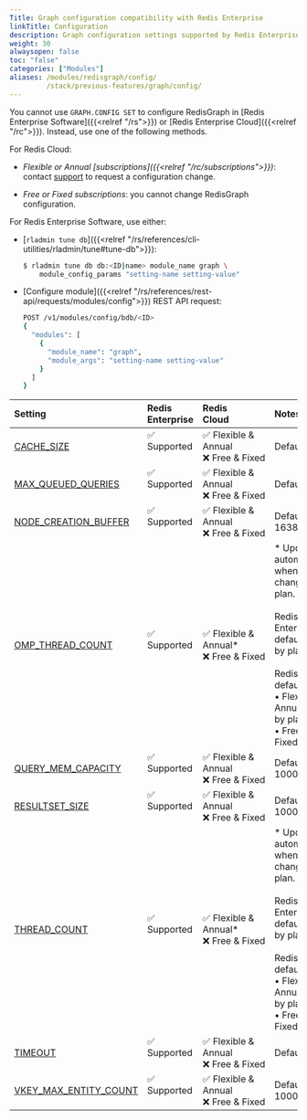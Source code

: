 ```yaml
---
Title: Graph configuration compatibility with Redis Enterprise 
linkTitle: Configuration 
description: Graph configuration settings supported by Redis Enterprise.
weight: 30
alwaysopen: false
toc: "false"
categories: ["Modules"]
aliases: /modules/redisgraph/config/
         /stack/previous-features/graph/config/
---
```


You cannot use `GRAPH.CONFIG SET` to configure RedisGraph in [Redis Enterprise Software]({{<relref "/rs">}}) or [Redis Enterprise Cloud]({{<relref "/rc">}}). Instead, use one of the following methods.

For Redis Cloud:

- _Flexible or Annual [subscriptions]({{<relref "/rc/subscriptions">}})_: contact [support](https://redis.com/company/support/) to request a configuration change.
    
- _Free or Fixed subscriptions_: you cannot change RedisGraph configuration.

For Redis Enterprise Software, use either:

- [`rladmin tune db`]({{<relref "/rs/references/cli-utilities/rladmin/tune#tune-db">}}):

    ```sh
    $ rladmin tune db db:<ID|name> module_name graph \
        module_config_params "setting-name setting-value"
    ```

- [Configure module]({{<relref "/rs/references/rest-api/requests/modules/config">}}) REST API request:

    ```sh
    POST /v1/modules/config/bdb/<ID>
    {
      "modules": [
        {
          "module_name": "graph",
          "module_args": "setting-name setting-value"
        }
      ]
    }
    ```

| Setting | Redis<br />Enterprise | Redis<br />Cloud | Notes |
|:--------|:----------------------|:-----------------|:------|
| [CACHE_SIZE](https://github.com/RedisGraph/RedisGraph/blob/master/docs/docs/configuration.md#cache_size) | <span title="Supported">&#x2705; Supported</span><br /><span><br /></span> | <span title="Supported">&#x2705; Flexible & Annual</span><br /><span title="Not supported"><nobr>&#x274c; Free & Fixed</nobr></span> | Default: 25 |
| [MAX_QUEUED_QUERIES](https://github.com/RedisGraph/RedisGraph/blob/master/docs/docs/configuration.md#max_queued_queries) | <span title="Supported">&#x2705; Supported</span><br /><span><br /></span> | <span title="Supported">&#x2705; Flexible & Annual</span><br /><span title="Not supported"><nobr>&#x274c; Free & Fixed</nobr></span> | Default: 25 |
| [NODE_CREATION_BUFFER](https://github.com/RedisGraph/RedisGraph/blob/master/docs/docs/configuration.md#node_creation_buffer) | <span title="Supported">&#x2705; Supported</span><br /><span><br /></span> | <span title="Supported">&#x2705; Flexible & Annual</span><br /><span title="Not supported"><nobr>&#x274c; Free & Fixed</nobr></span> | Default: 16384 |
| [OMP_THREAD_COUNT](https://github.com/RedisGraph/RedisGraph/blob/master/docs/docs/configuration.md#omp_thread_count) | <span title="Supported">&#x2705; Supported</span><br /><span><br /></span> | <span title="Supported">&#x2705; Flexible & Annual\*</span><br /><span title="Not supported"><nobr>&#x274c; Free & Fixed</nobr></span> | \* Updates automatically when you change your plan.<br /><br />Redis Enterprise default: Set by plan<br /><br />Redis Cloud defaults:<br />• Flexible & Annual: Set by plan<br />• Free & Fixed: 1<br /> |
| [QUERY_MEM_CAPACITY](https://github.com/RedisGraph/RedisGraph/blob/master/docs/docs/configuration.md#query_mem_capacity) | <span title="Supported">&#x2705; Supported</span><br /><span><br /></span> | <span title="Supported">&#x2705; Flexible & Annual</span><br /><span title="Not supported"><nobr>&#x274c; Free & Fixed</nobr></span> | Default: 100000000 |
| [RESULTSET_SIZE](https://github.com/RedisGraph/RedisGraph/blob/master/docs/docs/configuration.md#resultset_size) | <span title="Supported">&#x2705; Supported</span><br /><span><br /></span> | <span title="Supported">&#x2705; Flexible & Annual</span><br /><span title="Not supported"><nobr>&#x274c; Free & Fixed</nobr></span> | Default: 10000 |
| [THREAD_COUNT](https://github.com/RedisGraph/RedisGraph/blob/master/docs/docs/configuration.md#thread_count) | <span title="Supported">&#x2705; Supported</span><br /><span><br /></span> | <span title="Supported">&#x2705; Flexible & Annual\*</span><br /><span title="Not supported"><nobr>&#x274c; Free & Fixed</nobr></span> | \* Updates automatically when you change your plan.<br /><br />Redis Enterprise default: Set by plan<br /><br />Redis Cloud defaults:<br />• Flexible & Annual: Set by plan<br />• Free & Fixed: 1<br /> |
| [TIMEOUT](https://github.com/RedisGraph/RedisGraph/blob/master/docs/docs/configuration.md#timeout) | <span title="Supported">&#x2705; Supported</span><br /><span><br /></span> | <span title="Supported">&#x2705; Flexible & Annual</span><br /><span title="Not supported"><nobr>&#x274c; Free & Fixed</nobr></span> | Default: 100 |
| [VKEY_MAX_ENTITY_COUNT](https://github.com/RedisGraph/RedisGraph/blob/master/docs/docs/configuration.md#vkey_max_entity_count) | <span title="Supported">&#x2705; Supported</span><br /><span><br /></span> | <span title="Supported">&#x2705; Flexible & Annual</span><br /><span title="Not supported"><nobr>&#x274c; Free & Fixed</nobr></span> | Default: 100000 |
